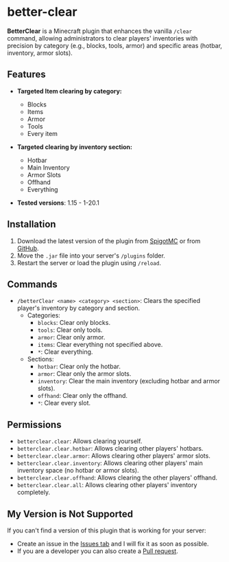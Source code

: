 # better-clear
**BetterClear** is a Minecraft plugin that enhances the vanilla `/clear` command,
allowing administrators to clear players' inventories with precision by category
(e.g., blocks, tools, armor) and specific areas (hotbar, inventory, armor slots).

## Features

- **Targeted Item clearing by category:**
    - Blocks
    - Items
    - Armor
    - Tools
    - Every item

- **Targeted clearing by inventory section:**
    - Hotbar
    - Main Inventory
    - Armor Slots
    - Offhand
    - Everything  
- **Tested versions**: 1.15 - 1-20.1

## Installation

1. Download the latest version of the plugin from [SpigotMC]() or from [GitHub](https://github.com/AwayAllay/better-clear/releases).
2. Move the `.jar` file into your server's `/plugins` folder.
3. Restart the server or load the plugin using `/reload`.

## Commands

- `/betterClear <name> <category> <section>`: Clears the specified player's inventory by category and section.  
    - Categories:
        - `blocks`: Clear only blocks.
        - `tools`: Clear only tools.
        - `armor`: Clear only armor.
        - `items`: Clear everything not specified above.
        - `*`: Clear everything.
    - Sections:
        - `hotbar`: Clear only the hotbar.
        - `armor`: Clear only the armor slots.
        - `inventory`: Clear the main inventory (excluding hotbar and armor slots).
        - `offhand`: Clear only the offhand.
        - `*`: Clear every slot.

## Permissions

- `betterclear.clear`: Allows clearing yourself.
- `betterclear.clear.hotbar`: Allows clearing other players' hotbars.
- `betterclear.clear.armor`: Allows clearing other players' armor slots.
- `betterclear.clear.inventory`: Allows clearing other players' main inventory space (no hotbar or armor slots).
- `betterclear.clear.offhand`: Allows clearing the other players' offhand.
- `betterclear.clear.all`: Allows clearing other players' inventory completely.

## My Version is Not Supported

If you can't find a version of this plugin that is working for your server:


- Create an issue in the [Issues tab](https://github.com/AwayAllay/better-clear/issues) and I will fix it as soon as possible.
- If you are a developer you can also create a [Pull request](https://github.com/AwayAllay/better-clear/pulls).
